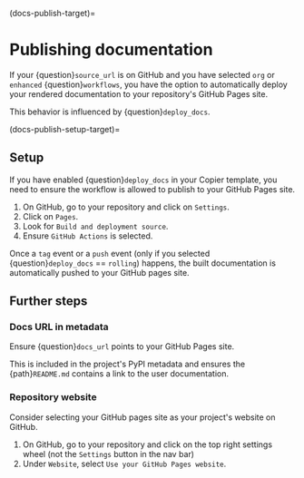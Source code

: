 (docs-publish-target)=
# Publishing documentation

If your {question}`source_url` is on GitHub and you have selected `org` or
`enhanced` {question}`workflows`, you have the option to automatically deploy
your rendered documentation to your repository's GitHub Pages site.

This behavior is influenced by {question}`deploy_docs`.

(docs-publish-setup-target)=
## Setup
If you have enabled {question}`deploy_docs` in your Copier template, you need
to ensure the workflow is allowed to publish to your GitHub Pages site.

1. On GitHub, go to your repository and click on `Settings`.
2. Click on `Pages`.
3. Look for `Build and deployment source`.
4. Ensure `GitHub Actions` is selected.

Once a `tag` event or a `push` event (only if you selected {question}`deploy_docs` == `rolling`)
happens, the built documentation is automatically pushed to your GitHub pages site.

## Further steps
### Docs URL in metadata
Ensure {question}`docs_url` points to your GitHub Pages site.

This is included in the project's PyPI metadata and ensures the {path}`README.md`
contains a link to the user documentation.

### Repository website
Consider selecting your GitHub pages site as your project's website on GitHub.

1. On GitHub, go to your repository and click on the top right settings wheel
   (not the `Settings` button in the nav bar)
2. Under `Website`, select `Use your GitHub Pages website`.
